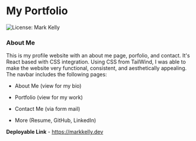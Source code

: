 # My Portfolio
![License: Mark Kelly](https://img.shields.io/badge/License-Mark_Kelly-brightgreen.svg)

### About Me
This is my profile website with an about me page, porfolio, and contact.  It's React based with CSS integration. 
Using CSS from TailWind, I was able to make the website very functional, consistent, and aesthetically appealing. 
The navbar includes the following pages:

* About Me (view for my bio)

* Portfolio (view for my work)

* Contact Me (via form mail)

* More (Resume, GitHub, LinkedIn)

**Deployable Link** - https://markkelly.dev